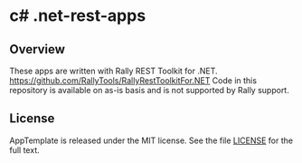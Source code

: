 c# .net-rest-apps
=========================

## Overview
These apps are written with Rally REST Toolkit for .NET. https://github.com/RallyTools/RallyRestToolkitFor.NET
Code in this repository is available on as-is basis and is not supported by Rally support.

## License

AppTemplate is released under the MIT license.  See the file [LICENSE](https://raw.github.com/RallyApps/AppTemplate/master/LICENSE) for the full text.
